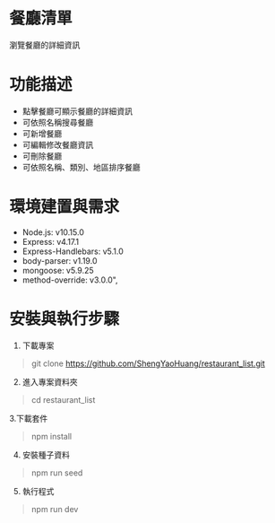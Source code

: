 # 餐廳清單
瀏覽餐廳的詳細資訊

# 功能描述
- 點擊餐廳可顯示餐廳的詳細資訊
- 可依照名稱搜尋餐廳
- 可新增餐廳
- 可編輯修改餐廳資訊
- 可刪除餐廳
- 可依照名稱、類別、地區排序餐廳

# 環境建置與需求
- Node.js: v10.15.0
- Express: v4.17.1
- Express-Handlebars: v5.1.0
- body-parser: v1.19.0
- mongoose: v5.9.25
- method-override: v3.0.0",

# 安裝與執行步驟
1. 下載專案
> git clone https://github.com/ShengYaoHuang/restaurant_list.git

2. 進入專案資料夾
> cd restaurant_list

3.下載套件
> npm install

4. 安裝種子資料
> npm run seed

5. 執行程式
> npm run dev
